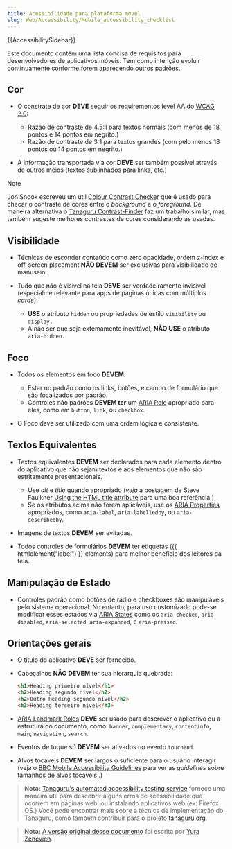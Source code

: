 ```yaml
---
title: Acessibilidade para plataforma móvel
slug: Web/Accessibility/Mobile_accessibility_checklist
---
```


{{AccessibilitySidebar}}

Este documento contém uma lista concisa de requisitos para desenvolvedores de aplicativos móveis. Tem como intenção evoluir continuamente conforme forem aparecendo outros padrões.

## Cor

- O constrate de cor **DEVE** seguir os requirementos level AA do [WCAG 2.0](https://www.w3.org/TR/WCAG/):

  - Razão de contraste de 4.5:1 para textos normais (com menos de 18 pontos e 14 pontos em negrito.)
  - Razão de contraste de 3:1 para textos grandes (com pelo menos 18 pontos ou 14 pontos em negrito.)

- A informação transportada via cor **DEVE** ser também possível através de outros meios (textos sublinhados para links, etc.)

> [!NOTE]
> Jon Snook escreveu um útil [Colour Contrast Checker](http://snook.ca/technical/colour_contrast/colour.html) que é usado para checar o contraste de cores entre o _background_ e o _foreground_. De maneira alternativa o [Tanaguru Contrast-Finder](http://contrast-finder.tanaguru.com/) faz um trabalho similar, mas também sugeste melhores contrastes de cores considerando as usadas.

## Visibilidade

- Técnicas de esconder conteúdo como zero opacidade, ordem z-index e off-screen placement **NÃO DEVEM** ser exclusivas para visibilidade de manuseio.
- Tudo que não é visível na tela **DEVE** ser verdadeiramente invisível (especialme relevante para apps de páginas únicas com múltiplos _cards_):

  - **USE** o atributo `hidden` ou propriedades de estilo `visibility` ou `display.`
  - A não ser que seja extemamente inevitável, **NÃO USE** o atributo `aria-hidden.`

## Foco

- Todos os elementos em foco **DEVEM**:

  - Estar no padrão como os links, botões, e campo de formulário que são focalizados por padrão.
  - Controles não padrões **DEVEM ter** um [ARIA Role](https://www.w3.org/TR/wai-aria/roles) apropriado para eles, como em `button`, `link`, ou `checkbox`.

- O Foco deve ser utilizado com uma ordem lógica e consistente.

## Textos Equivalentes

- Textos equivalentes **DEVEM** ser declarados para cada elemento dentro do aplicativo que não sejam textos e aos elementos que não são estritamente presentacionais.

  - Use _alt_ e _title_ quando apropriado (_veja_ a postagem de Steve Faulkner [Using the HTML title attribute](http://blog.paciellogroup.com/2013/01/using-the-html-title-attribute-updated/) para uma boa referência.)
  - Se os atributos acima não forem aplicáveis, use os [ARIA Properties](https://www.w3.org/WAI/PF/aria/states_and_properties#global_states_header) apropriados, como `aria-label`, `aria-labelledby`, ou `aria-describedby`.

- Imagens de textos **DEVEM** ser evitadas.
- Todos controles de formulários **DEVEM** ter etiquetas ({{ htmlelement("label") }} elements) para melhor benefício dos leitores da tela.

## Manipulação de Estado

- Controles padrão como botões de rádio e checkboxes são manipuláveis pelo sistema operacional. No entanto, para uso customizado pode-se modificar esses estados via [ARIA States](https://www.w3.org/TR/wai-aria/states_and_properties#attrs_widgets_header) como os `aria-checked`, `aria-disabled`, `aria-selected`, `aria-expanded`, e `aria-pressed`.

## Orientações gerais

- O título do aplicativo **DEVE** ser fornecido.
- Cabeçalhos **NÃO DEVEM** ter sua hierarquia quebrada:

  ```html
  <h1>Heading primeiro nível</h1>
  <h2>Heading segundo nível</h2>
  <h2>Outro Heading segundo nível</h2>
  <h3>Heading terceiro nível</h3>
  ```

- [ARIA Landmark Roles](https://www.w3.org/TR/wai-aria/roles#landmark_roles_header) **DEVE** ser usado para descrever o aplicativo ou a estrutura do documento, como: `banner`, `complementary`, `contentinfo`, `main`, `navigation`, `search`.
- Eventos de toque só **DEVEM** ser ativados no evento `touchend`.
- Alvos tocáveis **DEVEM** ser largos o suficiente para o usuário interagir (veja o [BBC Mobile Accessibility Guidelines](https://www.bbc.co.uk/guidelines/futuremedia/accessibility/mobile/design/touch-target-size) para ver as _guidelines_ sobre tamanhos de alvos tocáveis .)

> **Nota:** [Tanaguru's automated accessibility testing service](http://www.tanaguru.com/) fornece uma maneira útil para descobrir alguns erros de acessibilidade que ocorrem em páginas web, ou instalando aplicativos web (ex: Firefox OS.) Você pode encontrar mais sobre a técnica de implementação do Tanaguru, como também contribuir para o projeto [tanaguru.org](http://tanaguru.org/).

> **Nota:** [A versão original desse documento](http://yzen.github.io/2014/04/30/mobile-accessibility-checklist.html) foi escrita por [Yura Zenevich](http://yzen.github.io/).
